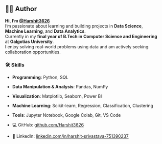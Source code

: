 ## 👨‍💻 Author

**Hi, I’m [@Harshit3626](https://github.com/Harshit3626)**  
I’m passionate about learning and building projects in **Data Science**, **Machine Learning**, and **Data Analytics**.  
Currently in my **final year of B.Tech in Computer Science and Engineering** at **Galgotias University**.  
I enjoy solving real-world problems using data and am actively seeking collaboration opportunities.

### 🛠️ Skills
- **Programming**: Python, SQL
- **Data Manipulation & Analysis**: Pandas, NumPy
- **Visualization**: Matplotlib, Seaborn, Power BI
- **Machine Learning**: Scikit-learn, Regression, Classification, Clustering
- **Tools**: Jupyter Notebook, Google Colab, Git, VS Code

- 💻 GitHub: [github.com/Harshit3626](https://github.com/Harshit3626)  
- 🔗 LinkedIn: [linkedin.com/in/harshit-srivastava-751390237](https://www.linkedin.com/in/harshit-srivastava-751390237)
